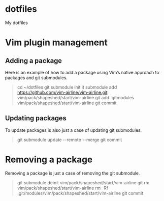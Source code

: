 # dotfiles
My dotfiles

# Vim plugin management

## Adding a package

Here is an example of how to add a package using Vim’s native approach to packages and git submodules.

> cd ~/dotfiles
> git submodule init
> it submodule add https://github.com/vim-airline/vim-airline.git vim/pack/shapeshed/start/vim-airline
> git add .gitmodules vim/pack/shapeshed/start/vim-airline
> git commit

## Updating packages

To update packages is also just a case of updating git submodules.

> git submodule update --remote --merge
> git commit

# Removing a package

Removing a package is just a case of removing the git submodule.

> git submodule deinit vim/pack/shapeshed/start/vim-airline
> git rm vim/pack/shapeshed/start/vim-airline
> rm -Rf .git/modules/vim/pack/shapeshed/start/vim-airline
> git commit

